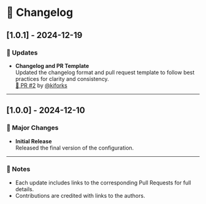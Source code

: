 # 📝 Changelog

## [1.0.1] - 2024-12-19

### 🔄 Updates

- **Changelog and PR Template**  
  Updated the changelog format and pull request template to follow best practices for clarity and consistency.  
  [🔗 PR #2](https://github.com/kiforks/prettier-config/pull/2) by [@kiforks](https://github.com/kiforks)

---

## [1.0.0] - 2024-12-10

### 🚀 Major Changes

- **Initial Release**  
  Released the final version of the configuration.

---

### 📌 Notes

- Each update includes links to the corresponding Pull Requests for full details.
- Contributions are credited with links to the authors.
